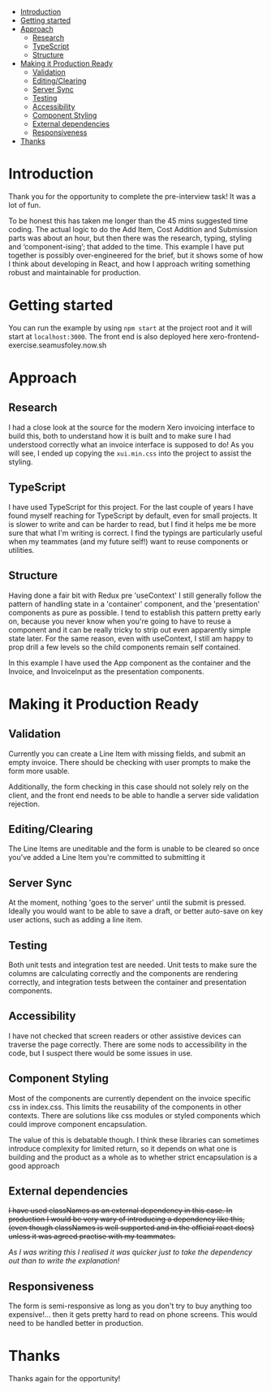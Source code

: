 - [Introduction](#introduction)
- [Getting started](#getting-started)
- [Approach](#approach)
  - [Research](#research)
  - [TypeScript](#typescript)
  - [Structure](#structure)
- [Making it Production Ready](#making-it-production-ready)
  - [Validation](#validation)
  - [Editing/Clearing](#editingclearing)
  - [Server Sync](#server-sync)
  - [Testing](#testing)
  - [Accessibility](#accessibility)
  - [Component Styling](#component-styling)
  - [External dependencies](#external-dependencies)
  - [Responsiveness](#responsiveness)
- [Thanks](#thanks)

# Introduction

Thank you for the opportunity to complete the pre-interview task! It was a lot of fun.

To be honest this has taken me longer than the 45 mins suggested time coding. The actual logic to do the Add Item, Cost Addition and Submission parts was about an hour, but then there was the research, typing, styling and ‘component-ising’; that added to the time. This example I have put together is possibly over-engineered for the brief, but it shows some of how I think about developing in React, and how I approach writing something robust and maintainable for production.

# Getting started

You can run the example by using `npm start` at the project root and it will start at `localhost:3000`. The front end is also deployed here xero-frontend-exercise.seamusfoley.now.sh

# Approach

## Research 

I had a close look at the source for the modern Xero invoicing interface to build this, both to understand how it is built and to make sure I had understood correctly what an invoice interface is supposed to do! As you will see, I ended up copying the ```xui.min.css``` into the project to assist the styling. 

## TypeScript

I have used TypeScript for this project. For the last couple of years I have found myself reaching for TypeScript by default, even for small projects. It is slower to write and can be harder to read, but I find it helps me be more sure that what I'm writing is correct. I find the typings are particularly useful when my teammates (and my future self!) want to reuse components or utilities.

## Structure

Having done a fair bit with Redux pre 'useContext' I still generally follow the pattern of handling  state in a 'container' component, and the 'presentation' components as pure as possible. I tend to establish this pattern pretty early on, because you never know when you're going to have to reuse a component and it can be really tricky to strip out even apparently simple state later. For the same reason, even with useContext, I still am happy to prop drill a few levels so the child components remain self contained.

In this example I have used the App component as the container and the Invoice, and InvoiceInput as the presentation components.

# Making it Production Ready

## Validation

Currently you can create a Line Item with missing fields, and submit an empty invoice. There should be checking with user prompts to make the form more usable.

Additionally, the form checking in this case should not solely rely on the client, and the front end needs to be able to handle a server side validation rejection.  

## Editing/Clearing

The Line Items are uneditable and the form is unable to be cleared so once you've added a Line Item you're committed to submitting it

## Server Sync

At the moment, nothing 'goes to the server' until the submit is pressed. Ideally you would want to be able to save a draft, or better auto-save on key user actions, such as adding a line item.

## Testing

Both unit tests and integration test are needed. Unit tests to make sure the columns are calculating correctly and the components are rendering correctly, and integration tests between the container and presentation components.   

## Accessibility

I have not checked that screen readers or other assistive devices can traverse the page correctly. There are some nods to accessibility in the code, but I suspect there would be some issues in use.

## Component Styling

Most of the components are currently dependent on the invoice specific css in index.css. This limits the reusability of the components in other contexts. There are solutions like css modules or styled components which could improve component encapsulation. 

The value of this is debatable though. I think these libraries can sometimes introduce complexity for limited return, so it depends on what one is building and the product as a whole as to whether strict encapsulation is a good approach

## External dependencies

~~I have used classNames as an external dependency in this case. In production I would be very wary of introducing a dependency like this, (even though classNames is well supported and in the official react docs) unless it was agreed practise with my teammates.~~

_As I was writing this I realised it was quicker just to take the dependency out than to write the explanation!_

## Responsiveness

The form is semi-responsive as long as you don't try to buy anything too expensive!… then it gets pretty hard to read on phone screens. This would need to be handled better in production.

# Thanks

Thanks again for the opportunity!
